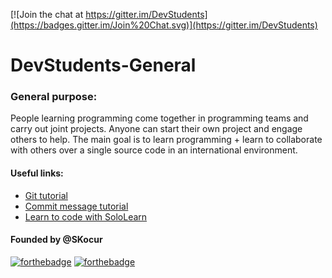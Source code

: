 [![Join the chat at https://gitter.im/DevStudents](https://badges.gitter.im/Join%20Chat.svg)](https://gitter.im/DevStudents)
# DevStudents-General

### General purpose:
People learning programming come together in programming teams and carry out joint projects. Anyone can start their own project and engage others to help. The main goal is to learn programming + learn to collaborate with others over a single source code in an international environment.

#### Useful links:
* [Git tutorial](https://try.github.io/)
* [Commit message tutorial](http://tbaggery.com/2008/04/19/a-note-about-git-commit-messages.html)
* [Learn to code with SoloLearn](https://www.sololearn.com/)


#### Founded by @SKocur

[![forthebadge](http://forthebadge.com/badges/built-with-love.svg)](https://github.com/DevStudents) [![forthebadge](http://forthebadge.com/badges/gluten-free.svg)](https://github.com/DevStudents)

